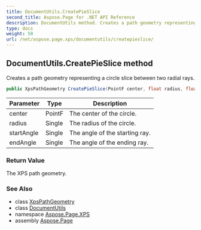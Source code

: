 ```yaml
---
title: DocumentUtils.CreatePieSlice
second_title: Aspose.Page for .NET API Reference
description: DocumentUtils method. Creates a path geometry representing a circle slice between two radial rays
type: docs
weight: 50
url: /net/aspose.page.xps/documentutils/createpieslice/
---
```

## DocumentUtils.CreatePieSlice method

Creates a path geometry representing a circle slice between two radial rays.

```csharp
public XpsPathGeometry CreatePieSlice(PointF center, float radius, float startAngle, float endAngle)
```

| Parameter | Type | Description |
| --- | --- | --- |
| center | PointF | The center of the circle. |
| radius | Single | The radius of the circle. |
| startAngle | Single | The angle of the starting ray. |
| endAngle | Single | The angle of the ending ray. |

### Return Value

The XPS path geometry.

### See Also

* class [XpsPathGeometry](../../../aspose.page.xps.xpsmodel/xpspathgeometry/)
* class [DocumentUtils](../)
* namespace [Aspose.Page.XPS](../../documentutils/)
* assembly [Aspose.Page](../../../)


